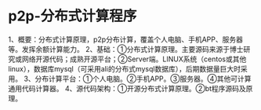 # p2p-分布式计算程序
1、概要：分布式计算原理，p2p分布计算，覆盖个人电脑、手机APP、服务器等。发挥余额计算能力。
2、基础：①分布式计算原理。主要源码来源于博士研究或网络开源代码；成熟开源平台；②Server端。LINUX系统（centos或其他linux），数据库mysql（可采用ali的分布式mysql数据库），后期数据量巨大时采用。
3、分布计算平台：①个人电脑。②手机APP。③服务器。④其他可计算通用代码计算器。
4、源代码架构：①开源分布式计算原理。②bt程序源码及原理。
